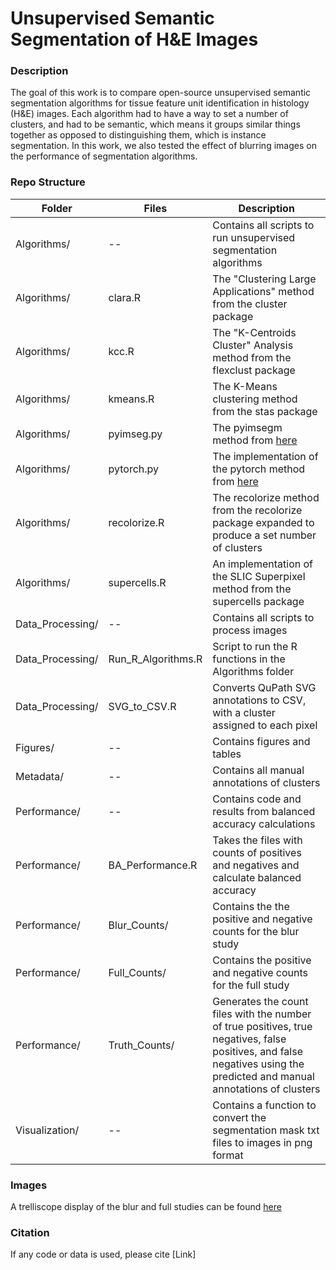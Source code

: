 # Unsupervised Semantic Segmentation of H&E Images

### Description

The goal of this work is to compare open-source unsupervised semantic segmentation algorithms for tissue feature unit identification in histology (H&E) images. Each algorithm had to have a way to set a number of clusters, and had to be semantic, which means it groups similar things together as opposed to distinguishing them, which is instance segmentation. In this work, we also tested the effect of blurring images on the performance of segmentation algorithms.

### Repo Structure 

| Folder | Files | Description |
|--------|-------|-------------|
|Algorithms/ | -- | Contains all scripts to run unsupervised segmentation algorithms |
|Algorithms/ | clara.R | The "Clustering Large Applications" method from the cluster package |
|Algorithms/ | kcc.R | The "K-Centroids Cluster" Analysis method from the flexclust package |
|Algorithms/ | kmeans.R | The K-Means clustering method from the stas package |
|Algorithms/ | pyimseg.py | The pyimsegm method from [here](https://github.com/Borda/pyImSegm) | 
|Algorithms/ | pytorch.py | The implementation of the pytorch method from [here](https://github.com/kanezaki/pytorch-unsupervised-segmentation-tip/tree/master) |
|Algorithms/ | recolorize.R | The recolorize method from the recolorize package expanded to produce a set number of clusters |
|Algorithms/ | supercells.R | An implementation of the SLIC Superpixel method from the supercells package |
|Data_Processing/ | -- | Contains all scripts to process images |
|Data_Processing/ | Run_R_Algorithms.R | Script to run the R functions in the Algorithms folder |
|Data_Processing/ | SVG_to_CSV.R | Converts QuPath SVG annotations to CSV, with a cluster assigned to each pixel |
|Figures/ | -- | Contains figures and tables |
|Metadata/ | -- | Contains all manual annotations of clusters |
|Performance/ | -- | Contains code and results from balanced accuracy calculations |
|Performance/ | BA_Performance.R | Takes the files with counts of positives and negatives and calculate balanced accuracy |
|Performance/ | Blur_Counts/ | Contains the the positive and negative counts for the blur study |
|Performance/ | Full_Counts/ | Contains the positive and negative counts for the full study |
|Performance/ | Truth_Counts/ | Generates the count files with the number of true positives, true negatives, false positives, and false negatives using the predicted and manual annotations of clusters |
|Visualization/ | -- | Contains a function to convert the segmentation mask txt files to images in png format |

### Images

A trelliscope display of the blur and full studies can be found [here](https://pnnl-hubmap-proteoform-suite.github.io/unsupervisedsegmentation.io/)

### Citation 

If any code or data is used, please cite [Link]
